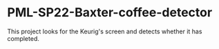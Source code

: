 # PML-SP22-Baxter-coffee-detector
This project looks for the Keurig's screen and detects whether it has completed.
